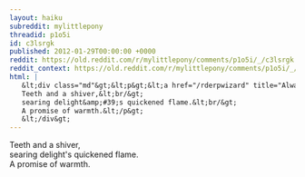 ```yaml
---
layout: haiku
subreddit: mylittlepony
threadid: p1o5i
id: c3lsrgk
published: 2012-01-29T00:00:00 +0000
reddit: https://old.reddit.com/r/mylittlepony/comments/p1o5i/_/c3lsrgk
reddit_context: https://old.reddit.com/r/mylittlepony/comments/p1o5i/_/c3lsrgk?context=3
html: |
   &lt;div class="md"&gt;&lt;p&gt;&lt;a href="/rderpwizard" title="Always Relevant / Subtlety In The Market / Paper Bagged Shopping"&gt;&lt;/a&gt;
   Teeth and a shiver,&lt;br/&gt;
   searing delight&amp;#39;s quickened flame.&lt;br/&gt;
   A promise of warmth.&lt;/p&gt;
   &lt;/div&gt;
---
```


[](/rderpwizard "Always Relevant / Subtlety In The Market / Paper Bagged Shopping")
Teeth and a shiver,  
searing delight's quickened flame.  
A promise of warmth.